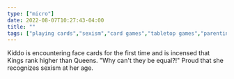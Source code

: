 ```yaml
---
type: ["micro"]
date: 2022-08-07T10:27:43-04:00
title: ""
tags: ["playing cards","sexism","card games","tabletop games","parenting"]
---
```

Kiddo is encountering face cards for the first time and is incensed that Kings rank higher than Queens. "Why can't they be equal?!" Proud that she recognizes sexism at her age.
